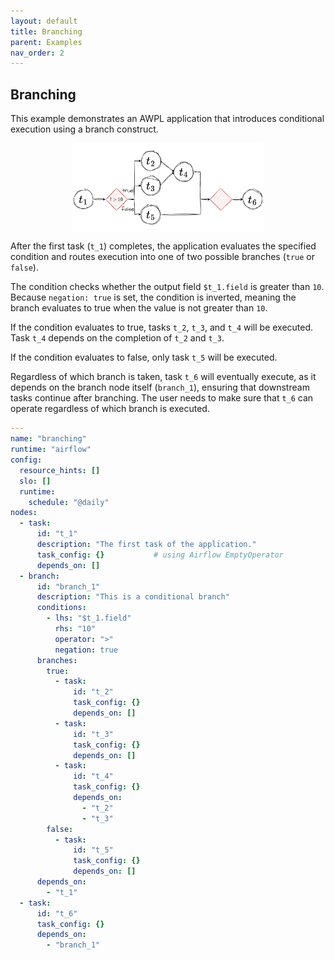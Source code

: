 ```yaml
---
layout: default
title: Branching
parent: Examples
nav_order: 2
---
```


## Branching

This example demonstrates an AWPL application that introduces conditional execution using a branch construct. 

<img src="../figures/branching.png" alt="branching" style="display: block; margin: 0 auto;" width="60%"/>

After the first task 
(`t_1`) completes, the application evaluates the specified condition and routes execution into one of two possible branches 
(`true` or `false`).

The condition checks whether the output field `$t_1.field` is greater than `10`. Because `negation: true` is set, the condition 
is inverted, meaning the branch evaluates to true when the value is not greater than `10`.

If the condition evaluates to true, tasks `t_2`, `t_3`, and `t_4` will be executed. Task `t_4` depends on the completion 
of `t_2` and `t_3`.

If the condition evaluates to false, only task `t_5` will be executed.

Regardless of which branch is taken, task `t_6` will eventually execute, as it depends on the branch node itself (`branch_1`), 
ensuring that downstream tasks continue after branching. The user needs to make sure that `t_6` can operate regardless of which
branch is executed.

```yaml
---
name: "branching"
runtime: "airflow"
config:
  resource_hints: []
  slo: []
  runtime:
    schedule: "@daily"
nodes:
  - task:
      id: "t_1"
      description: "The first task of the application."
      task_config: {}           # using Airflow EmptyOperator 
      depends_on: []
  - branch:
      id: "branch_1"
      description: "This is a conditional branch"
      conditions:
        - lhs: "$t_1.field"
          rhs: "10"
          operator: ">"
          negation: true
      branches:
        true:
          - task:
              id: "t_2"
              task_config: {}
              depends_on: []
          - task:
              id: "t_3"
              task_config: {}
              depends_on: []
          - task:
              id: "t_4"
              task_config: {}
              depends_on: 
                - "t_2"
                - "t_3"
        false:
          - task:
              id: "t_5"
              task_config: {}
              depends_on: []
      depends_on:
        - "t_1"
  - task:
      id: "t_6"
      task_config: {}
      depends_on: 
        - "branch_1"
```
